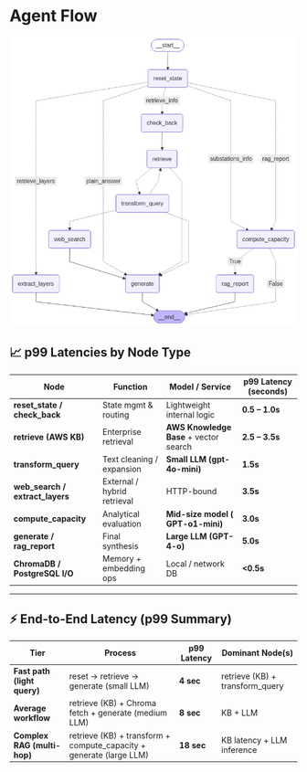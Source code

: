 # Agent Flow

![Screenshot](output.png)


## 📈 p99 Latencies by Node Type

| Node                            | Function                    | Model / Service                                 | p99 Latency (seconds) |
| ------------------------------- | --------------------------- | ----------------------------------------------- | --------------------- 
| **reset_state / check_back**    | State mgmt & routing        | Lightweight internal logic                      | **0.5 – 1.0s**        
| **retrieve (AWS KB)**           | Enterprise retrieval        | **AWS Knowledge Base** + vector search          | **2.5 – 3.5s**        
| **transform_query**             | Text cleaning / expansion   | **Small LLM (gpt-4o-mini)**                     | **1.5s**              
| **web_search / extract_layers** | External / hybrid retrieval | HTTP-bound                                      | **3.5s**              
| **compute_capacity**            | Analytical evaluation       | **Mid-size model ( GPT-o1-mini)**               | **3.0s**              
| **generate / rag_report**       | Final synthesis             | **Large LLM (GPT-4-o)**                         | **5.0s**             
| **ChromaDB / PostgreSQL I/O**   | Memory + embedding ops      | Local / network DB                              | **<0.5s**             

---

## ⚡ End-to-End Latency (p99 Summary)

| Tier                        | Process                                                             | p99 Latency     | Dominant Node(s)                |
| --------------------------- | ------------------------------------------------------------------- | --------------- | ------------------------------- |
| **Fast path (light query)** | reset → retrieve → generate (small LLM)                             | **4 sec**       | retrieve (KB) + transform_query |
| **Average workflow**        | retrieve (KB) + Chroma fetch + generate (medium LLM)                | **8 sec**       | KB + LLM                        |
| **Complex RAG (multi-hop)** | retrieve (KB) + transform + compute_capacity + generate (large LLM) | **18 sec**      | KB latency + LLM inference      |


